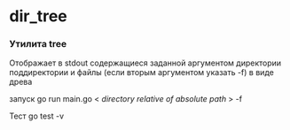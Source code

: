 # dir_tree

### Утилита tree<br/> ###
Отображает в stdout содержащиеся заданной аргументом директории поддиректории и файлы (если вторым аргументом указать -f) в виде древа<br/>

запуск go run main.go < *directory relative of absolute path* > -f<br/>

Тест go test -v<br/>
